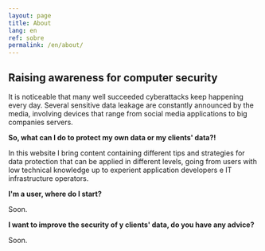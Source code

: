 ```yaml
---
layout: page
title: About
lang: en
ref: sobre
permalink: /en/about/
---
```


## Raising awareness for computer security

It is noticeable that many well succeeded cyberattacks keep happening every day. Several sensitive data leakage are constantly announced by the media, involving devices that range from social media applications to big companies servers.

**So, what can I do to protect my own data or my clients' data?!**

In this website I bring content containing different tips and strategies for data protection that can be applied in different levels, going from users with low technical knowledge up to experient application developers e IT infrastructure operators.

**I'm a user, where do I start?**

Soon.

**I want to improve the security of y clients' data, do you have any advice?**

Soon.